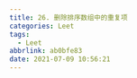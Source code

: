 ```yaml
---
title: 26. 删除排序数组中的重复项
categories: Leet
tags:
  - Leet
abbrlink: ab0bfe83
date: 2021-07-09 10:56:21
---
```



